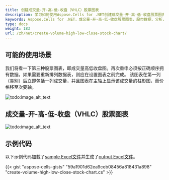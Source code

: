 ```yaml
---
title: 创建成交量-开-高-低-收盘（VHLC）股票图表
description: 学习如何使用Aspose.Cells for .NET创建成交量-开-高-低-收盘股票图表。我们的指南将演示如何将股市数据，包括成交量、最高价、最低价和收盘价，绘制到图表上，以进行更好的分析和可视化。
keywords: Aspose.Cells for .NET，成交量-开-高-低-收盘股票图表，股市数据，分析，可视化。
type: docs
weight: 183
url: /zh/net/create-volume-high-low-close-stock-chart/
---
```


## **可能的使用场景**
我们将看一下第三种股票图表，即成交量高低收盘图。再次重申必须按正确顺序拥有数据。如果需要重新排列数据表，则应在设置图表之前完成。
该图表在第一列（类别）后立即包括一列成交量，并且图表在主轴上显示该成交量的柱形图，而价格移至次要轴。

![todo:image_alt_text](data.png)
## **成交量-开-高-低-收盘（VHLC）股票图表**

![todo:image_alt_text](sample.png)
## **示例代码**
以下示例代码加载了[sample Excel文件](Volume-High-Low-Close.xlsx)并生成了[output Excel文件](out.xlsx)。

{{< gist "aspose-cells-gists" "59a1901d62ea9ceb08456a818431a898" "create-volume-high-low-close-stock-chart.cs" >}}

